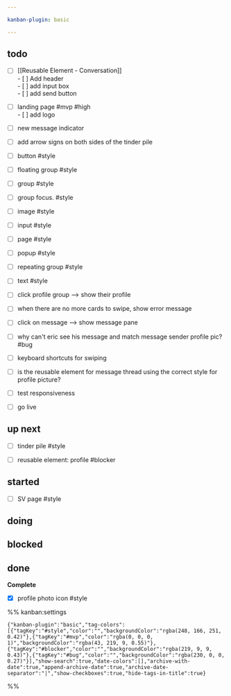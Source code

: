 ```yaml
---

kanban-plugin: basic

---
```


## todo

- [ ] [[Reusable Element - Conversation]] <br>- [ ] Add header<br>- [ ] add input box <br>- [ ] add send button
- [ ] landing page #mvp #high  <br>- [ ] add logo
- [ ] new message indicator
- [ ] add arrow signs on both sides of the tinder pile
- [ ] button #style
- [ ] floating group #style
- [ ] group #style
- [ ] group focus. #style
- [ ] image #style
- [ ] input #style
- [ ] page #style
- [ ] popup #style
- [ ] repeating group #style
- [ ] text #style
- [ ] click profile group --> show their profile
- [ ] when there are no more cards to swipe, show error message
- [ ] click on message --> show message pane
- [ ] why can't eric see his message and match message sender profile pic? #bug
- [ ] keyboard shortcuts for swiping
- [ ] is the reusable element for message thread using the correct style for profile picture?
- [ ] test responsiveness
- [ ] go live


## up next

- [ ] tinder pile #style
- [ ] reusable element: profile #blocker


## started

- [ ] SV page #style


## doing



## blocked



## done

**Complete**
- [x] profile photo icon #style




%% kanban:settings
```
{"kanban-plugin":"basic","tag-colors":[{"tagKey":"#style","color":"","backgroundColor":"rgba(248, 166, 251, 0.42)"},{"tagKey":"#mvp","color":"rgba(0, 0, 0, 1)","backgroundColor":"rgba(43, 219, 9, 0.55)"},{"tagKey":"#blocker","color":"","backgroundColor":"rgba(219, 9, 9, 0.43)"},{"tagKey":"#bug","color":"","backgroundColor":"rgba(230, 0, 0, 0.27)"}],"show-search":true,"date-colors":[],"archive-with-date":true,"append-archive-date":true,"archive-date-separator":"|","show-checkboxes":true,"hide-tags-in-title":true}
```
%%